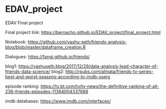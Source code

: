 # EDAV_project
EDAV Final project

Final project link: https://bernacho.github.io/EDAV_project/final_project.html

Notebook: https://github.com/yashu-seth/friends-analysis-blog/blob/master/dataframe_creation.R

Dialogues: https://fangj.github.io/friends/

blog1: https://yashuseth.blog/2017/12/29/data-analysis-lead-character-of-friends-data-science/
blog2: http://rpubs.com/almata/friends-tv-series-best-and-worst-seasons-according-to-imdb-users

episode ranking: https://tv.bt.com/tv/tv-news/the-definitive-ranking-of-all-236-friends-episodes-11364004337688

imdb databases: https://www.imdb.com/interfaces/


